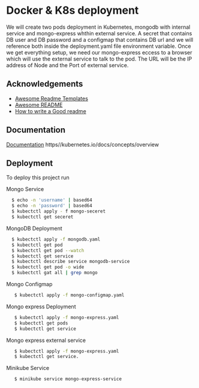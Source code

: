 
# Docker & K8s deployment

We will create two pods deployment in Kubernetes, mongodb with internal service and mongo-express whthin external service. A secret that contains DB user and DB password and a configmap that contains DB url and we will reference both inside the deployment.yaml file environment variable. Once we get everything setup, we need our mongo-express eccess to a browser which will use the external service to talk to the pod. The URL will be the IP address of Node and the Port of external service.


## Acknowledgements

 - [Awesome Readme Templates](https://awesomeopensource.com/project/elangosundar/awesome-README-templates)
 - [Awesome README](https://github.com/matiassingers/awesome-readme)
 - [How to write a Good readme](https://bulldogjob.com/news/449-how-to-write-a-good-readme-for-your-github-project)


## Documentation

[Documentation](https//wwww.youtube.com/watch?v=bhBSInQcq2k&t=1475s)
https//kubernetes.io/docs/concepts/overview



## Deployment

To deploy this project run

Mongo Service

```bash
  $ echo -n 'username' | based64
  $ echo -n 'password' | based64
  $ kubectctl apply - f mongo-seceret
  $ kubectctl get seceret
```
MongoDB Deployment

```bash
  $ kubectctl apply -f mongodb.yaml
  $ kubectctl get pod
  $ kubectctl get pod --watch
  $ kubectctl get service
  $ kubectctl describe service mongodb-service
  $ kubectctl get pod -o wide
  $ kubectctl gat all | grep mongo
```
Mongo Configmap

```bash
   $ kubectctl apply -f mongo-configmap.yaml
```
Mongo express Deployment

```bash
   $ kubectctl apply -f mongo-express.yaml
   $ kubectctl get pods
   $ kubectctl get service
```
Mongo express external service

```bash
   $ kubectctl apply -f mongo-express.yaml
   $ kubectctl get service.
```
Minikube Service

```bash
   $ minikube service mongo-express-service
```


